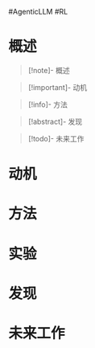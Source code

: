 #AgenticLLM #RL
# 概述

> [!note]- 概述
> 
> 

> [!important]- 动机
> 
> 

> [!info]- 方法
> 
> 

> [!abstract]- 发现
> 

> [!todo]- 未来工作
> 
> 



# 动机


# 方法



# 实验



# 发现



# 未来工作
